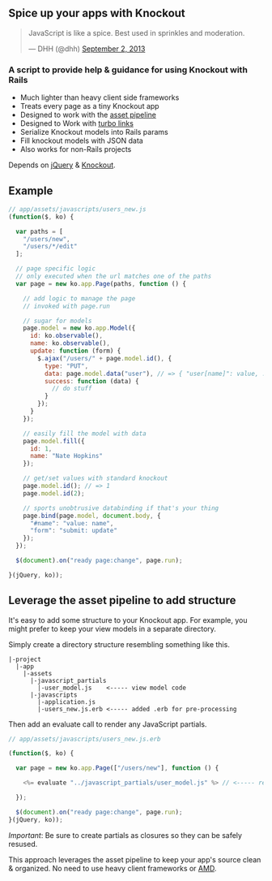 ## Spice up your apps with Knockout

<blockquote class="twitter-tweet"><p>JavaScript is like a spice. Best used in sprinkles and moderation.</p>&mdash; DHH (@dhh) <a href="https://twitter.com/dhh/statuses/374656854825005056">September 2, 2013</a></blockquote>
<script async src="//platform.twitter.com/widgets.js" charset="utf-8"></script>

### A script to provide help & guidance for using Knockout with Rails

* Much lighter than heavy client side frameworks
* Treats every page as a tiny Knockout app
* Designed to work with the [asset pipeline](http://guides.rubyonrails.org/asset_pipeline.html)
* Designed to Work with [turbo links](https://github.com/rails/turbolinks/)
* Serialize Knockout models into Rails params
* Fill knockout models with JSON data
* Also works for non-Rails projects

Depends on [jQuery](http://jquery.com/) & [Knockout](http://knockoutjs.com/).

## Example

```javascript
// app/assets/javascripts/users_new.js
(function($, ko) {

  var paths = [
    "/users/new",
    "/users/*/edit"
  ];

  // page specific logic
  // only executed when the url matches one of the paths
  var page = new ko.app.Page(paths, function () {

    // add logic to manage the page
    // invoked with page.run

    // sugar for models
    page.model = new ko.app.Model({
      id: ko.observable(),
      name: ko.observable(),
      update: function (form) {
        $.ajax("/users/" + page.model.id(), {
          type: "PUT",
          data: page.model.data("user"), // => { "user[name]": value, ... }
          success: function (data) {
            // do stuff
          }
        });
      }
    });

    // easily fill the model with data
    page.model.fill({
      id: 1,
      name: "Nate Hopkins"
    });

    // get/set values with standard knockout
    page.model.id(); // => 1
    page.model.id(2);

    // sports unobtrusive databinding if that's your thing
    page.bind(page.model, document.body, {
      "#name": "value: name",
      "form": "submit: update"
    });
  });

  $(document).on("ready page:change", page.run);

}(jQuery, ko));
```

## Leverage the asset pipeline to add structure

It's easy to add some structure to your Knockout app.
For example, you might prefer to keep your view models in a separate directory.

Simply create a directory structure resembling something like this.

```
|-project
  |-app
    |-assets
      |-javascript_partials
        |-user_model.js    <----- view model code
      |-javascripts
        |-application.js
        |-users_new.js.erb <----- added .erb for pre-processing
```

Then add an evaluate call to render any JavaScript partials.

```javascript
// app/assets/javascripts/users_new.js.erb

(function($, ko) {

  var page = new ko.app.Page(["/users/new"], function () {

    <%= evaluate "../javascript_partials/user_model.js" %> // <----- render the partial

  });

  $(document).on("ready page:change", page.run);
}(jQuery, ko));
```

_Important_: Be sure to create partials as closures so they can be safely resused.

This approach leverages the asset pipeline to keep your app's source clean & organized.
No need to use heavy client frameworks or [AMD](http://en.wikipedia.org/wiki/Asynchronous_module_definition).


